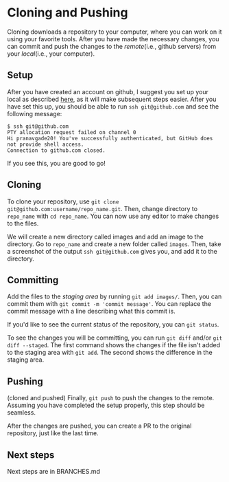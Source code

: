 # Cloning and Pushing

Cloning downloads a repository to your computer, where you can work on it using your favorite tools. After you have made the necessary changes, you can commit and push the changes to the *remote*(i.e., github servers) from your *local*(i.e., your computer).

## Setup

After you have created an account on github, I suggest you set up your local as described [here](https://docs.github.com/en/authentication/connecting-to-github-with-ssh), as it will make subsequent steps easier. After you have set this up, you should be able to run `ssh git@github.com` and see the following message:

```
$ ssh git@github.com
PTY allocation request failed on channel 0
Hi pranavgade20! You've successfully authenticated, but GitHub does not provide shell access.
Connection to github.com closed.
```

If you see this, you are good to go!

## Cloning

To clone your repository, use `git clone git@github.com:username/repo_name.git`. Then, change directory to `repo_name` with `cd repo_name`. You can now use any editor to make changes to the files.

We will create a new directory called images and add an image to the directory. Go to `repo_name` and create a new folder called `images`. Then, take a screenshot of the output `ssh git@github.com` gives you, and add it to the directory.

## Committing

Add the files to the *staging area* by running  `git add images/`. Then, you can commit them with `git commit -m 'commit message'`. You can replace the commit message with a line describing what this commit is.

If you'd like to see the current status of the repository, you can `git status`.

To see the changes you will be committing, you can run `git diff` and/or `git diff --staged`. The first command shows the changes if the file isn't added to the staging area with `git add`. The second shows the difference in the staging area.

## Pushing
(cloned and pushed)
Finally, `git push` to push the changes to the remote. Assuming you have completed the setup properly, this step should be seamless.

After the changes are pushed, you can create a PR to the original repository, just like the last time.

## Next steps

Next steps are in BRANCHES.md



